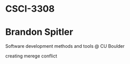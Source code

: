 # CSCI-3308
# Brandon Spitler
Software development methods and tools @ CU Boulder


creating merege conflict
